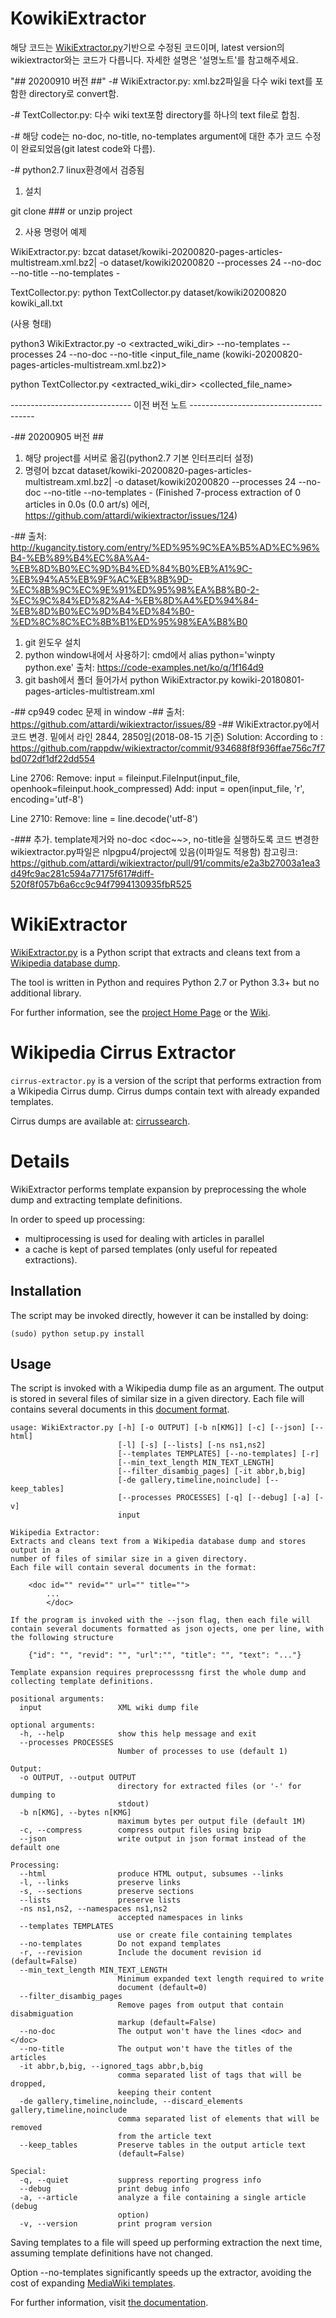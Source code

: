 # KowikiExtractor
해당 코드는 [WikiExtractor.py](http://medialab.di.unipi.it/wiki/Wikipedia_Extractor)기반으로 수정된 코드이며,
latest version의 wikiextractor와는 코드가 다릅니다. 자세한 설명은 '설명노트'를 참고해주세요.

"## 20200910 버전 ##"
-# WikiExtractor.py: xml.bz2파일을 다수 wiki text를 포함한 directory로 convert함.

-# TextCollector.py: 다수 wiki text포함 directory를 하나의 text file로 합침.

-# 해당 code는 no-doc, no-title, no-templates argument에 대한 추가 코드 수정이 완료되었음(git latest code와 다름).

-# python2.7 linux환경에서 검증됨

1. 설치

git clone ### or unzip project

2. 사용 명령어 예제

WikiExtractor.py: bzcat dataset/kowiki-20200820-pages-articles-multistream.xml.bz2| -o dataset/kowiki20200820 --processes 24 --no-doc --no-title --no-templates -

TextCollector.py: python TextCollector.py dataset/kowiki20200820 kowiki_all.txt

(사용 형태)

python3 WikiExtractor.py -o <extracted_wiki_dir> --no-templates --processes 24 --no-doc --no-title <input_file_name (kowiki-20200820-pages-articles-multistream.xml.bz2)>

python TextCollector.py <extracted_wiki_dir> <collected_file_name>


------------------------------ 이전 버전 노트 ---------------------------------------

-## 20200905 버전 ##
1. 해당 project를 서버로 옮김(python2.7 기본 인터프리터 설정)
2. 명령어 bzcat dataset/kowiki-20200820-pages-articles-multistream.xml.bz2| -o dataset/kowiki20200820 --processes 24 --no-doc --no-title --no-templates -
(Finished 7-process extraction of 0 articles in 0.0s (0.0 art/s) 에러, https://github.com/attardi/wikiextractor/issues/124)

-## 출처: http://kugancity.tistory.com/entry/%ED%95%9C%EA%B5%AD%EC%96%B4-%EB%89%B4%EC%8A%A4-%EB%8D%B0%EC%9D%B4%ED%84%B0%EB%A1%9C-%EB%94%A5%EB%9F%AC%EB%8B%9D-%EC%8B%9C%EC%9E%91%ED%95%98%EA%B8%B0-2-%EC%9C%84%ED%82%A4-%EB%8D%A4%ED%94%84-%EB%8D%B0%EC%9D%B4%ED%84%B0-%ED%8C%8C%EC%8B%B1%ED%95%98%EA%B8%B0
1. git 윈도우 설치
2. python window내에서 사용하기: cmd에서 alias python='winpty python.exe' 출처: https://code-examples.net/ko/q/1f164d9
3. git bash에서 폴더 들어가서 python WikiExtractor.py kowiki-20180801-pages-articles-multistream.xml

-## cp949 codec 문제 in window
-## 출처: https://github.com/attardi/wikiextractor/issues/89
-## WikiExtractor.py에서 코드 변경. 밑에서 라인 2844, 2850임(2018-08-15 기준)
Solution:
According to :
https://github.com/rappdw/wikiextractor/commit/934688f8f936ffae756c7f7bd072df1df22dd554

Line 2706:
Remove:
input = fileinput.FileInput(input_file, openhook=fileinput.hook_compressed)
Add:
input = open(input_file, 'r', encoding='utf-8')

Line 2710:
Remove:
line = line.decode('utf-8')

-### 추가. template제거와 no-doc <doc~~>, no-title을 실행하도록 코드 변경한 wikiextractor.py파일은 nlpgpu4/project에 있음(이파일도 적용함)
참고링크: https://github.com/attardi/wikiextractor/pull/91/commits/e2a3b27003a1ea3d49fc9ac281c594a77175f617#diff-520f8f057b6a6cc9c94f7994130935fbR525




# WikiExtractor
[WikiExtractor.py](http://medialab.di.unipi.it/wiki/Wikipedia_Extractor) is a Python script that extracts and cleans text from a [Wikipedia database dump](http://download.wikimedia.org/).

The tool is written in Python and requires Python 2.7 or Python 3.3+ but no additional library.

For further information, see the [project Home Page](http://medialab.di.unipi.it/wiki/Wikipedia_Extractor) or the [Wiki](https://github.com/attardi/wikiextractor/wiki).

# Wikipedia Cirrus Extractor

`cirrus-extractor.py` is a version of the script that performs extraction from a Wikipedia Cirrus dump.
Cirrus dumps contain text with already expanded templates.

Cirrus dumps are available at:
[cirrussearch](http://dumps.wikimedia.org/other/cirrussearch/).

# Details

WikiExtractor performs template expansion by preprocessing the whole dump and extracting template definitions.

In order to speed up processing:

- multiprocessing is used for dealing with articles in parallel
- a cache is kept of parsed templates (only useful for repeated extractions).

## Installation

The script may be invoked directly, however it can be installed by doing:

    (sudo) python setup.py install

## Usage
The script is invoked with a Wikipedia dump file as an argument.
The output is stored in several files of similar size in a given directory.
Each file will contains several documents in this [document format](http://medialab.di.unipi.it/wiki/Document_Format).

    usage: WikiExtractor.py [-h] [-o OUTPUT] [-b n[KMG]] [-c] [--json] [--html]
                            [-l] [-s] [--lists] [-ns ns1,ns2]
                            [--templates TEMPLATES] [--no-templates] [-r]
                            [--min_text_length MIN_TEXT_LENGTH]
                            [--filter_disambig_pages] [-it abbr,b,big]
                            [-de gallery,timeline,noinclude] [--keep_tables]
                            [--processes PROCESSES] [-q] [--debug] [-a] [-v]
                            input

    Wikipedia Extractor:
    Extracts and cleans text from a Wikipedia database dump and stores output in a
    number of files of similar size in a given directory.
    Each file will contain several documents in the format:

        <doc id="" revid="" url="" title="">
            ...
            </doc>

    If the program is invoked with the --json flag, then each file will
    contain several documents formatted as json ojects, one per line, with
    the following structure

        {"id": "", "revid": "", "url":"", "title": "", "text": "..."}

    Template expansion requires preprocesssng first the whole dump and
    collecting template definitions.

    positional arguments:
      input                 XML wiki dump file

    optional arguments:
      -h, --help            show this help message and exit
      --processes PROCESSES
                            Number of processes to use (default 1)

    Output:
      -o OUTPUT, --output OUTPUT
                            directory for extracted files (or '-' for dumping to
                            stdout)
      -b n[KMG], --bytes n[KMG]
                            maximum bytes per output file (default 1M)
      -c, --compress        compress output files using bzip
      --json                write output in json format instead of the default one

    Processing:
      --html                produce HTML output, subsumes --links
      -l, --links           preserve links
      -s, --sections        preserve sections
      --lists               preserve lists
      -ns ns1,ns2, --namespaces ns1,ns2
                            accepted namespaces in links
      --templates TEMPLATES
                            use or create file containing templates
      --no-templates        Do not expand templates
      -r, --revision        Include the document revision id (default=False)
      --min_text_length MIN_TEXT_LENGTH
                            Minimum expanded text length required to write
                            document (default=0)
      --filter_disambig_pages
                            Remove pages from output that contain disabmiguation
                            markup (default=False)
      --no-doc              The output won't have the lines <doc> and </doc>
      --no-title            The output won't have the titles of the articles
      -it abbr,b,big, --ignored_tags abbr,b,big
                            comma separated list of tags that will be dropped,
                            keeping their content
      -de gallery,timeline,noinclude, --discard_elements gallery,timeline,noinclude
                            comma separated list of elements that will be removed
                            from the article text
      --keep_tables         Preserve tables in the output article text
                            (default=False)

    Special:
      -q, --quiet           suppress reporting progress info
      --debug               print debug info
      -a, --article         analyze a file containing a single article (debug
                            option)
      -v, --version         print program version


Saving templates to a file will speed up performing extraction the next time,
assuming template definitions have not changed.

Option --no-templates significantly speeds up the extractor, avoiding the cost
of expanding [MediaWiki templates](https://www.mediawiki.org/wiki/Help:Templates).

For further information, visit [the documentation](http://attardi.github.io/wikiextractor).
